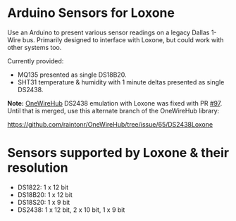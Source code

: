 # Arduino Sensors for Loxone

Use an Arduino to present various sensor readings on a legacy Dallas 1-Wire bus. Primarily designed to interface with Loxone, but could work with other systems too.

Currently provided:

- MQ135 presented as single DS18B20.
- SHT31 temperature & humidity with 1 minute deltas presented as single DS2438.

**Note:** [OneWireHub](https://github.com/orgua/OneWireHub/) DS2438 emulation with Loxone was fixed with PR [#97](https://github.com/orgua/OneWireHub/pull/97). Until that is merged, use this alternate branch of the OneWireHub library:

https://github.com/raintonr/OneWireHub/tree/issue/65/DS2438Loxone

# Sensors supported by Loxone & their resolution 

- DS1822: 1 x 12 bit
- DS18B20: 1 x 12 bit
- DS18S20: 1 x 9 bit
- DS2438: 1 x 12 bit, 2 x 10 bit, 1 x 9 bit
